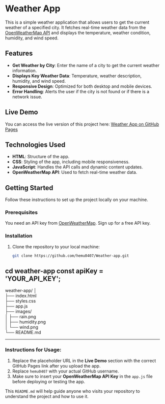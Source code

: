 # Weather App

This is a simple weather application that allows users to get the current weather of a specified city. It fetches real-time weather data from the [OpenWeatherMap API](https://openweathermap.org/) and displays the temperature, weather condition, humidity, and wind speed.

## Features

- **Get Weather by City**: Enter the name of a city to get the current weather information.
- **Displays Key Weather Data**: Temperature, weather description, humidity, and wind speed.
- **Responsive Design**: Optimized for both desktop and mobile devices.
- **Error Handling**: Alerts the user if the city is not found or if there is a network issue.

## Live Demo

You can access the live version of this project here: [Weather App on GitHub Pages](https://hemu0407.github.io/Weather-app/)

## Technologies Used

- **HTML**: Structure of the app.
- **CSS**: Styling of the app, including mobile responsiveness.
- **JavaScript**: Handles the API calls and dynamic content updates.
- **OpenWeatherMap API**: Used to fetch real-time weather data.

## Getting Started

Follow these instructions to set up the project locally on your machine.

### Prerequisites

You need an API key from [OpenWeatherMap](https://home.openweathermap.org/users/sign_up). Sign up for a free API key.

### Installation

1. Clone the repository to your local machine:

   ```bash
   git clone https://github.com/hemu0407/Weather-app.git
cd weather-app
const apiKey = 'YOUR_API_KEY';
----------------------------------------------------------------------------------------------------

weather-app/
│                                                                 
├── index.html         
├── styles.css                  
├── app.js                        
├── images/             
│   ├── rain.png                   
│   ├── humidity.png               
│   └── wind.png               
└── README.md                      

-----------------------------------------------------------------------------------------------------

### Instructions for Usage:
1. Replace the placeholder URL in the **Live Demo** section with the correct GitHub Pages link after you upload the app.
2. Replace `hemu0407` with your actual GitHub username.
3. Make sure to insert your **OpenWeatherMap API Key** in the `app.js` file before deploying or testing the app.

This `README.md` will help guide anyone who visits your repository to understand the project and how to use it.
